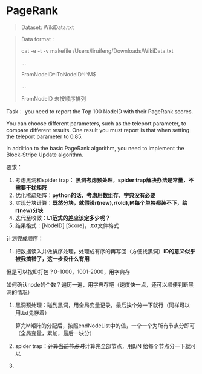 # PageRank

> Dataset: WikiData.txt

> Data format :
>
> cat -e -t -v makefile /Users/liruifeng/Downloads/WikiData.txt
>
> ...
>
> FromNodeID^IToNodeID^I^M$
>
> ...
>
> FromNodeID 未按顺序排列



Task： you need to report the Top 100 NodeID with their PageRank scores. 

You can choose different parameters, such as the teleport parameter, to compare different results. One result you must report is that when setting the teleport parameter to 0.85.

In addition to the basic PageRank algorithm, you need to implement the Block-Stripe Update algorithm.



要求：

1. 考虑黑洞和spider trap： **黑洞考虑预处理**，**spider trap解决办法是常量，不需要干扰矩阵**
2. 优化稀疏矩阵：**python的话，考虑用数组存，字典没有必要**
3. 实现分块计算：**既然分块，就假设r(new),r(old),M每个单独都装不下，给r(new)分块**
4. 迭代至收敛：**L1范式的差应该定多少呢？**
5. 结果格式：[NodeID] [Score]，.txt文件格式



计划完成顺序：

1. 把数据读入并做排序处理，处理成有序的再写回（方便找黑洞）**ID的意义似乎被我搞错了，这一步没什么有用**

但是可以按ID打包？0-1000，1001-2000，用字典存

如何确认node的个数？遍历一遍，用字典存吧（速度快一点，还可以顺便判断黑洞的情况）

1. 黑洞预处理：碰到黑洞，用全局变量记录，最后挨个分一下就行（同样可以用.txt先存着）

   算完M矩阵的分配后，按照endNodeList中的值，一个一个为所有节点分即可（全局变量，累加，最后一块分）

2. spider trap：~~计算当前节点时~~计算完全部节点，用β/N 给每个节点分一下就可以

3. 

